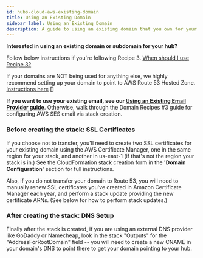 ```yaml
---
id: hubs-cloud-aws-existing-domain
title: Using an Existing Domain
sidebar_label: Using an Existing Domain
description: A guide to using an existing domain that you own for your Hubs Cloud instance.
---
```


**Interested in using an existing domain or subdomain for your hub?**

Follow below instructions if you're following Recipe 3. [When should I use Recipe 3?](./hubs-cloud-aws-domain-recipes.md#when-should-i-use-recipe-3)

If your domains are NOT being used for anything else, we highly recommend setting up your domain to point to AWS Route 53 Hosted Zone. [Instructions here](./hubs-cloud-aws-domain-recipes.md#setup-external-domains-to-use-route-53-as-the-hostingdns-provider)
[]

**If you want to use your existing email, see our [Using an Existing Email Provider guide](./hubs-cloud-aws-existing-email-provider.md)**. Otherwise, walk through the Domain Recipes #3 guide for configuring AWS SES email via stack creation.

### Before creating the stack: SSL Certificates

If you choose not to transfer, you'll need to create two SSL certificates for your existing domain using the AWS Certificate Manager, one in the same region for your stack, and another in us-east-1 (if that's not the region your stack is in.) See the CloudFormation stack creation form in the **'Domain Configuration'** section for full instructions.

Also, if you do not transfer your domain to Route 53, you will need to manually renew SSL certificates you've created in Amazon Certificate Manager each year, and perform a stack update providing the new certificate ARNs. (See below for how to perform stack updates.)

### After creating the stack: DNS Setup

Finally after the stack is created, if you are using an external DNS provider like GoDaddy or Namecheap, look in the stack "Outputs" for the "AddressForRootDomain" field -- you will need to create a new CNAME in your domain's DNS to point there to get your domain pointing to your hub.
